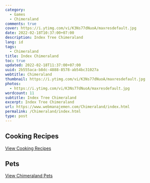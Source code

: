 ```yaml
---
category:
  - Games
  - Chimeraland
comments: true
cover: https://i.ytimg.com/vi/K3Ns77dNuoA/maxresdefault.jpg
date: 2022-02-18T10:37:00+07:00
description: Index Tree Chimeraland
lang: id
tags:
  - Chimeraland
title: Index Chimeraland
toc: true
updated: 2022-02-18T11:37:00+07:00
uuid: 2b555aca-b8dc-4888-8578-ab54bc31027a
webtitle: Chimeraland
thumbnail: https://i.ytimg.com/vi/K3Ns77dNuoA/maxresdefault.jpg
photos:
  - https://i.ytimg.com/vi/K3Ns77dNuoA/maxresdefault.jpg
wordcount: 11
subtitle: Index Tree Chimeraland
excerpt: Index Tree Chimeraland
url: https://www.webmanajemen.com/Chimeraland/index.html
permalink: /Chimeraland/index.html
type: post
---
```


## Cooking Recipes
[View Cooking Recipes](Recipes.html)

## Pets
[View Chimeraland Pets](Pets.html)
